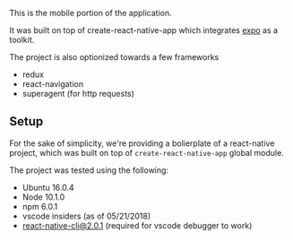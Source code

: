 This is the mobile portion of the application.

It was built on top of create-react-native-app which integrates [expo](https://expo.io/) as a toolkit.

The project is also optionized towards a few frameworks

* redux
* react-navigation
* superagent (for http requests)

## Setup

For the sake of simplicity, we're providing a bolierplate of a react-native project, which was built on top of `create-react-native-app` global module.


The project was tested using the following:

* Ubuntu 16.0.4
* Node 10.1.0
* npm 6.0.1
* vscode insiders (as of 05/21/2018)
* react-native-cli@2.0.1 (required for vscode debugger to work)
